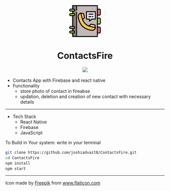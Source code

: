 <div align="center">
<img height=100px src="./assets/icon.png">
<h1>ContactsFire</h1>

<img src="https://img.shields.io/badge/Made%20with-Expo-blue.svg"/>
</div>

- Contacts App with Firebase and react native
- Functionality
  - store photo of contact in fireabse
  - updation, deletion and creation of new contact with necessary details

---

- Tech Stack
  - React Native
  - Firebase
  - JavaScript

To Build in Your system:
write in your terminal

```sh
git clone https://github.com/joshiadvait8/ContactsFire.git
cd ContactsFire
npm install
npm start
```

---

Icon made by <a href="Freepik.com">Freepik</a> from www.flaticon.com
